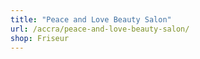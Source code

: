 ```yaml
---
title: "Peace and Love Beauty Salon"
url: /accra/peace-and-love-beauty-salon/
shop: Friseur
---
```

